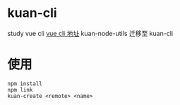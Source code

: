 # kuan-cli

study vue cli [vue cli 地址](https://github.com/vuejs/vue-cli)
kuan-node-utils 迁移至 kuan-cli

# 使用

```
npm install
npm link
kuan-create <remote> <name>
```
